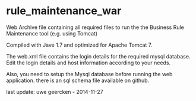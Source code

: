 rule_maintenance_war
====================

Web Archive file containing all required files to run the the Business Rule Maintenance tool (e.g. using Tomcat)

Compiled with Jave 1.7 and optimized for Apache Tomcat 7.

The web.xml file contains the login details for the required mysql database. Edit the login details and host information according to your needs.

Also, you need to setup the Mysql database before running the web application. there is an sql schema file available on github.

last update: uwe geercken - 2014-11-27
